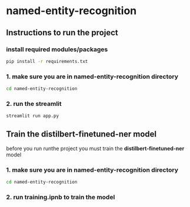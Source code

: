 # named-entity-recognition

## Instructions to run the project

### install required modules/packages

```bash
pip install -r requirements.txt
```

### 1. make sure you are in **named-entity-recognition** directory 


```bash
cd named-entity-recognition
```

### 2. run the streamlit

```bash
streamlit run app.py
```

## Train the **distilbert-finetuned-ner** model 
before you run runthe project you must train the **distilbert-finetuned-ner** model  

### 1. make sure you are in **named-entity-recognition** directory 


```bash
cd named-entity-recognition
```

### 2. run **training.ipnb** to train the model


